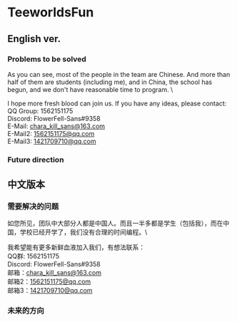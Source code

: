 # TeeworldsFun

## English ver.
### Problems to be solved
As you can see, most of the people in the team are Chinese. And more than half of them are students (including me), and in China, the school has begun, and we don't have reasonable time to program. \

I hope more fresh blood can join us. If you have any ideas, please contact: \
QQ Group: 1562151175 \
Discord: FlowerFell-Sans#9358 \
E-Mail: chara_kill_sans@163.com \
E-Mail2: 1562151175@qq.com \
E-Mail3: 1421709710@qq.com
### Future direction

## 中文版本
### 需要解决的问题
如您所见，团队中大部分人都是中国人。而且一半多都是学生（包括我），而在中国，学校已经开学了，我们没有合理的时间编程。\

我希望能有更多新鲜血液加入我们，有想法联系：\
QQ群: 1562151175 \
Discord: FlowerFell-Sans#9358 \
邮箱：chara_kill_sans@163.com \
邮箱2：1562151175@qq.com \
邮箱3：1421709710@qq.com

### 未来的方向
